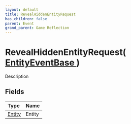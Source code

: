 ```yaml
---
layout: default
title: RevealHiddenEntityRequest
has_children: false
parent: Event
grand_parent: Game Reflection
---
```

# RevealHiddenEntityRequest( [ EntityEventBase ](/riftbreaker-wiki/docs/game-reflection/events/entity_event_base/) )
Description 

## Fields

| Type | Name |
|:----------|:--------------|
| [Entity](/riftbreaker-wiki/docs/game-reflection/classes/entity/) | Entity |

